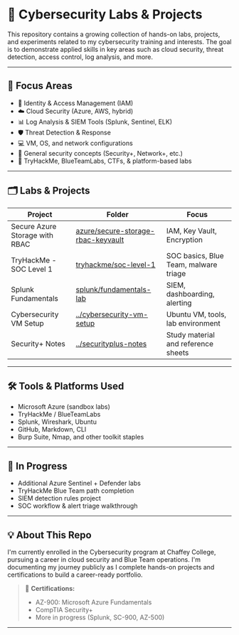# 🧪 Cybersecurity Labs & Projects

This repository contains a growing collection of hands-on labs, projects, and experiments related to my cybersecurity training and interests. The goal is to demonstrate applied skills in key areas such as cloud security, threat detection, access control, log analysis, and more.

---

## 🎯 Focus Areas

- 🔐 Identity & Access Management (IAM)
- ☁️ Cloud Security (Azure, AWS, hybrid)
- 📊 Log Analysis & SIEM Tools (Splunk, Sentinel, ELK)
- 🛡️ Threat Detection & Response
- 💻 VM, OS, and network configurations
- 🧠 General security concepts (Security+, Network+, etc.)
- 🧪 TryHackMe, BlueTeamLabs, CTFs, & platform-based labs

---

## 🗂️ Labs & Projects

| Project | Folder | Focus |
|--------|--------|-------|
| Secure Azure Storage with RBAC | [azure/secure-storage-rbac-keyvault](./azure/secure-storage-rbac-keyvault) | IAM, Key Vault, Encryption |
| TryHackMe - SOC Level 1 | [tryhackme/soc-level-1](./tryhackme/soc-level-1) | SOC basics, Blue Team, malware triage |
| Splunk Fundamentals | [splunk/fundamentals-lab](./splunk/fundamentals-lab) | SIEM, dashboarding, alerting |
| Cybersecurity VM Setup | [../cybersecurity-vm-setup](../cybersecurity-vm-setup) | Ubuntu VM, tools, lab environment |
| Security+ Notes | [../securityplus-notes](../securityplus-notes) | Study material and reference sheets |

---

## 🛠 Tools & Platforms Used

- Microsoft Azure (sandbox labs)
- TryHackMe / BlueTeamLabs
- Splunk, Wireshark, Ubuntu
- GitHub, Markdown, CLI
- Burp Suite, Nmap, and other toolkit staples

---

## 🔄 In Progress

- Additional Azure Sentinel + Defender labs
- TryHackMe Blue Team path completion
- SIEM detection rules project
- SOC workflow & alert triage walkthrough

---

## 💡 About This Repo

I'm currently enrolled in the Cybersecurity program at Chaffey College, pursuing a career in cloud security and Blue Team operations. I'm documenting my journey publicly as I complete hands-on projects and certifications to build a career-ready portfolio.

> 💼 **Certifications:**  
> - AZ-900: Microsoft Azure Fundamentals  
> - CompTIA Security+  
> - More in progress (Splunk, SC-900, AZ-500)

---
